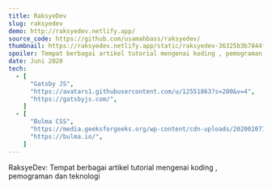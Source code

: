 ```yaml
---
title: RaksyeDev
slug: raksyedev
demo: http://raksyedev.netlify.app/
source_code: https://github.com/usamahbass/raksyedev/
thumbnail: https://raksyedev.netlify.app/static/raksyedev-36325b3b7844f6f5fdccb6c2642fdff6.png
spoiler: Tempat berbagai artikel tutorial mengenai koding , pemograman dan teknologi.
date: Juni 2020
tech:
  - [
      "Gatsby JS",
      "https://avatars1.githubusercontent.com/u/12551863?s=200&v=4",
      "https://gatsbyjs.com/",
    ]
  - [
      "Bulma CSS",
      "https://media.geeksforgeeks.org/wp-content/cdn-uploads/20200207185625/bul.png",
      "https://bulma.io/",
    ]
---
```


RaksyeDev: Tempat berbagai artikel tutorial mengenai koding , pemograman dan teknologi
